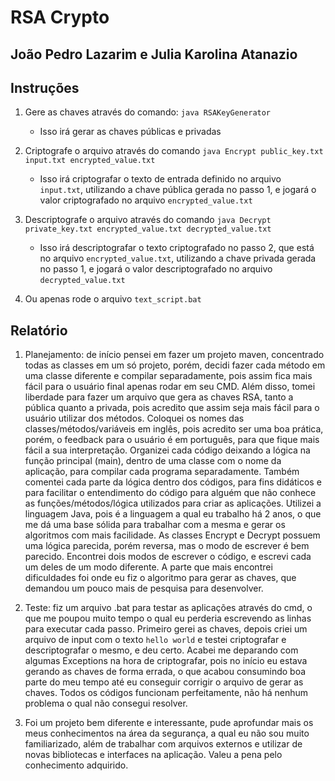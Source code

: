 # RSA Crypto
## João Pedro Lazarim e Julia Karolina Atanazio

## Instruções

1. Gere as chaves através do comando: `java RSAKeyGenerator`
    - Isso irá gerar as chaves públicas e privadas

2. Criptografe o arquivo através do comando `java Encrypt public_key.txt input.txt encrypted_value.txt`
    - Isso irá criptografar o texto de entrada definido no arquivo `input.txt`, utilizando a chave pública gerada no passo 1, e jogará o valor criptografado no arquivo `encrypted_value.txt`

3. Descriptografe o arquivo através do comando `java Decrypt private_key.txt encrypted_value.txt decrypted_value.txt`
    - Isso irá descriptografar o texto criptografado no passo 2, que está no arquivo `encrypted_value.txt`, utilizando a chave privada gerada no passo 1, e jogará o valor descriptografado no arquivo `decrypted_value.txt`

4. Ou apenas rode o arquivo `text_script.bat`

## Relatório
1. Planejamento: de início pensei em fazer um projeto maven, concentrado todas as classes em um só projeto, porém, decidi fazer cada método em uma classe diferente e compilar separadamente, pois assim fica mais fácil para o usuário final apenas rodar em seu CMD. Além disso, tomei liberdade para fazer um arquivo que gera as chaves RSA, tanto a pública quanto a privada, pois acredito que assim seja mais fácil para o usuário utilizar dos métodos.
Coloquei os nomes das classes/métodos/variáveis em inglês, pois acredito ser uma boa prática, porém, o feedback para o usuário é em português, para que fique mais fácil a sua interpretação.
Organizei cada código deixando a lógica na função principal (main), dentro de uma classe com o nome da aplicação, para compilar cada programa separadamente. Também comentei cada parte da lógica dentro dos códigos, para fins didáticos e para facilitar o entendimento do código para alguém que não conhece as funções/métodos/lógica utilizados para criar as aplicações.
Utilizei a linguagem Java, pois é a linguagem a qual eu trabalho há 2 anos, o que me dá uma base sólida para trabalhar com a mesma e gerar os algoritmos com mais facilidade.
As classes Encrypt e Decrypt possuem uma lógica parecida, porém reversa, mas o modo de escrever é bem parecido. Encontrei dois modos de escrever o código, e escrevi cada um deles de um modo diferente.
A parte que mais encontrei dificuldades foi onde eu fiz o algoritmo para gerar as chaves, que demandou um pouco mais de pesquisa para desenvolver.

2. Teste: fiz um arquivo .bat para testar as aplicações através do cmd, o que me poupou muito tempo o qual eu perderia escrevendo as linhas para executar cada passo. Primeiro gerei as chaves, depois criei um arquivo de input com o texto `hello world` e testei criptografar e descriptografar o mesmo, e deu certo.
Acabei me deparando com algumas Exceptions na hora de criptografar, pois no início eu estava gerando as chaves de forma errada, o que acabou consumindo boa parte do meu tempo até eu conseguir corrigir o arquivo de gerar as chaves.
Todos os códigos funcionam perfeitamente, não há nenhum problema o qual não consegui resolver.

3. Foi um projeto bem diferente e interessante, pude aprofundar mais os meus conhecimentos na área da segurança, a qual eu não sou muito familiarizado, além de trabalhar com arquivos externos e utilizar de novas bibliotecas e interfaces na aplicação. Valeu a pena pelo conhecimento adquirido.